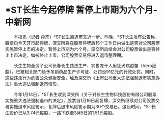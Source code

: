 # *ST长生今起停牌 暂停上市期为六个月-中新网

　　本报讯（记者 孙杰）*ST长生离退市又近一步。昨晚，*ST长生发布公告称，股票自今天开市起停牌，深交所将在股票停牌后15个工作日内做出是否对公司股票实施暂停上市的决定。暂停上市期为六个月，深交所后续会对公司股票做出是否终止上市决定，如被终止上市，公司股票交易将进入退市整理期。

　　长生生物全资子公司长春长生违法生产、销售冻干人用狂犬病疫苗（Vero细胞），已被相关部门给予吊销药品生产许可证、处罚没91亿元的行政处罚。同时，这些违法行为危害公众健康安全，触及深交所《上市公司重大违法强制退市实施办法》重大违法强制退市情形。

　　今年1月14日，*ST长生收到深交所《关于对长生生物科技股份有限公司股票实施重大违法强制退市的决定》，股票自1月16日起复牌，深交所继续对公司股票交易实施退市风险警示，复牌后退市风险警示期为30个交易日。这段时间，*ST长生股价已从3.74元每股，一路下跌至3月5日的1.51元每股。
